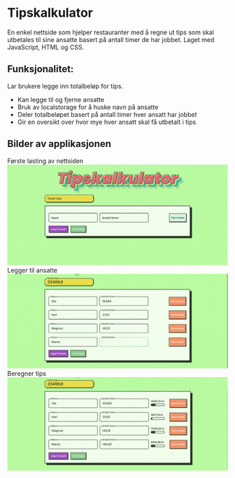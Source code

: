# Tipskalkulator

En enkel nettside som hjelper restauranter med å regne ut tips som skal utbetales til sine ansatte basert på antall timer de har jobbet. Laget med JavaScript, HTML og CSS.

## Funksjonalitet:
Lar brukere legge inn totalbeløp for tips.
- Kan legge til og fjerne ansatte
- Bruk av localstorage for å huske navn på ansatte
- Deler totalbeløpet basert på antall timer hver ansatt har jobbet
- Gir en oversikt over hvor mye hver ansatt skal få utbetalt i tips

## Bilder av applikasjonen
Første lasting av nettsiden
![Første lasting av siden](bilder/screenshot%201.png)
Legger til ansatte
![Legger til ansatte](bilder/screenshot%202.png)
Beregner tips
![Beregner tips](bilder/screenshot%203.png)